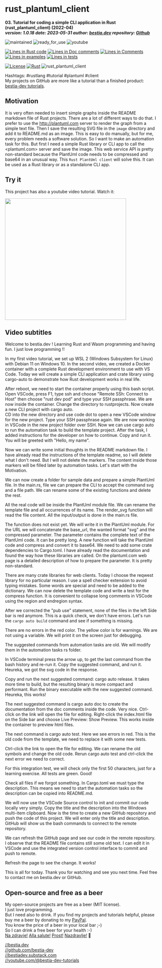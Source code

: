 <!-- markdownlint-disable MD041 -->
[//]: # (auto_md_to_doc_comments segment start A)

# rust_plantuml_client

[//]: # (auto_cargo_toml_to_md start)

**03. Tutorial for coding a simple CLI application in Rust (rust_plantuml_client) (2022-04)**  
***version: 1.0.18 date: 2023-05-31 author: [bestia.dev](https://bestia.dev) repository: [Github](https://github.com/bestia-dev/rust_plantuml_client)***  

[//]: # (auto_cargo_toml_to_md end)

 ![maintained](https://img.shields.io/badge/maintained-green)
 ![ready_for_use](https://img.shields.io/badge/ready_for_use-green)
 ![youtube](https://img.shields.io/badge/youtube-orange)
 
[//]: # (auto_lines_of_code start)
[![Lines in Rust code](https://img.shields.io/badge/Lines_in_Rust-82-green.svg)](https://github.com/bestia-dev/rust_plantuml_client/)
[![Lines in Doc comments](https://img.shields.io/badge/Lines_in_Doc_comments-70-blue.svg)](https://github.com/bestia-dev/rust_plantuml_client/)
[![Lines in Comments](https://img.shields.io/badge/Lines_in_comments-34-purple.svg)](https://github.com/bestia-dev/rust_plantuml_client/)
[![Lines in examples](https://img.shields.io/badge/Lines_in_examples-13-yellow.svg)](https://github.com/bestia-dev/rust_plantuml_client/)
[![Lines in tests](https://img.shields.io/badge/Lines_in_tests-30-orange.svg)](https://github.com/bestia-dev/rust_plantuml_client/)

[//]: # (auto_lines_of_code end)

 [![License](https://img.shields.io/badge/license-MIT-blue.svg)](https://github.com/bestia-dev/rust_plantuml_client/blob/main/LICENSE)
 [![Rust](https://github.com/bestia-dev/rust_plantuml_client/workflows/rust_fmt_auto_build_test/badge.svg)](https://github.com/bestia-dev/rust_plantuml_client/)
 ![rust_plantuml_client](https://bestia.dev/webpage_hit_counter/get_svg_image/722419866.svg)

Hashtags: #rustlang #tutorial #plantuml #client  
My projects on GitHub are more like a tutorial than a finished product: [bestia-dev tutorials](https://github.com/bestia-dev/tutorials_rust_wasm).

## Motivation

It is very often needed to insert simple graphs inside the README markdown file of Rust projects.
There are a lot of different ways to do that.
I prefer to use the <http://plantuml.com> server to render the graph from a simple text file.
Then I save the resulting SVG file in the `image` directory and add it to README.md as an image.
This is easy to do manually, but for me, every problem needs a software solution.
So I want to make an automation task for this.
But first I need a simple Rust library or CLI app to call the <plantuml.com> server and save the image.
This web service API is pretty non-standard because the PlantUml code needs to be compressed and base64 in an unusual way.
This `Rust PlantUml client` will solve this. It can be used as a Rust library or as a standalone CLI app.

## Try it

This project has also a youtube video tutorial. Watch it:
<!-- markdownlint-disable MD033 -->
[<img src="https://bestia.dev/youtube/rust_plantuml_client.jpg" width="400px">](https://bestia.dev/youtube/rust_plantuml_client.html)
<!-- markdownlint-enable MD033 -->

## Video subtitles

Welcome to bestia.dev !
Learning Rust and Wasm programming and having fun.
I just love  programming !!

In my first video tutorial, we set up WSL 2 (Windows Subsystem for Linux) with Debian 11 on Windows 10.
In the second video, we created a Docker container with a complete Rust development environment to use with VS Code.
Today we will create a simple CLI application and crate library using cargo-auto to demonstrate how Rust development works in real life.

After reboot, we need to start the container properly using this bash script.
Open VSCode, press F1, type ssh and choose "Remote SSh: Connect to Host" then choose "rust dev pod" and type your SSH passphrase.
We are now inside the container. Change the directory to rustprojects. Now create a new CLI project with cargo auto.  
CD into the new directory and use code dot to open a new VSCode window for the new project.
Type your SSH passphrase again. We are now working in VSCode in the new project folder over SSH.
Now we can use cargo auto to run the automation task to build the template project.
After the task, I added instructions for the developer on how to continue. Copy and run it. You will be greeted with "Hello, my name".

Now we can write some initial thoughts in the README markdown file.
I have already read the instructions of the template readme, so I will delete what I don't need.
But I will not delete the markers. The content inside those markers will be filled later by automation tasks.
Let's start with the Motivation.

We can now create a folder for sample data and prepare a simple PlantUml file.
In the main.rs, file we can prepare the CLI to accept the command svg and a file path. We can rename some of the existing functions and delete the rest.

All the real code will be inside the PlantUml module file. We can rename the template file and all occurrences of its name.
The render_svg function will read the file content. All the input/output is done in the main.rs file.

The function does not exist yet. We will write it in the PlantUml module.
For the URL we will concatenate the base_url, the wanted format "svg" and the compressed parameter.
The parameter contains the complete text of the PlantUml code. It can be pretty long.
A new function will take the PlantUml code and compress and convert it to base64.
We need to add some crate dependencies to Cargo.toml. I have already read the documentation and found the way how these libraries are called.
On the plantuml.com web page is a detailed description of how to prepare the parameter. It is pretty non-standard.

There are many crate libraries for web clients. Today I choose the reqwest library for no particular reason.
I use a spell checker extension to avoid typing mistakes. Some words are special and need to be added to the dictionary.
We can now delete the template code and write a test for the compress function.
It is convenient to collapse long comments in VSCode using the region and endregion syntax.

After we corrected the "pub use" statement, none of the files in the left Side bar is red anymore. This is a quick check, we don't have errors.
Let's run the `cargo auto build` command and see if something is missing.

There are no errors in the red color. The yellow color is for warnings. We are not using a variable. We will print it on the screen just for debugging.

The suggested commands from automation tasks are old. We will modify them in the automation tasks rs folder.

In VSCode terminal press the arrow up, to get the last command from the bash history and re-run it.
Copy the suggested command, and run it. Heureka, we got the svg code in the response.

Copy and run the next suggested command: cargo auto release. It takes more time to build, but the resulting binary is more compact and performant.
Run the binary executable with the new suggested command. Heureka, this works!

The next suggested command is cargo auto doc to create the documentation from the doc comments inside the code. Very nice.
Ctrl-click on the link will open the file for editing. Right-click the index.html file on the Side bar and choose Live Preview: Show Preview. This works inside the container to preview html files.

The next command is cargo auto test. Here we see errors in red. This is the old code from the template, we need to replace it with some new tests.

Ctrl-click the link to open the file for editing. We can rename the old symbols and change the old code.
Rerun cargo auto test and ctrl-click the next error we need to correct.

For this integration test, we will check only the first 50 characters, just for a learning exercise.
All tests are green. Good!

Check all files if we forgot something. In Cargo.toml we must type the description. This means we need to start the automation tasks so the description can be copied into README.md.

We will now use the VSCode Source control to init and commit our code locally very simply.
Copy the title and the description into the Windows multi-item clipboard.
Now is the time to create a new GitHub repository and push the code of this project. We will enter only the title and description.
GitHub will show us the bash commands to connect to the remote repository.

We can refresh the GitHub page and see our code in the remote repository.
I observe that the README file contains still some old text.
I can edit it in VSCode and use the integrated version control interface to commit and push to remote.

Refresh the page to see the change. It works!

This is all for today.
Thank you for watching and see you next time.
Feel free to contact me on bestia.dev or GitHub.

## Open-source and free as a beer

My open-source projects are free as a beer (MIT license).  
I just love programming.  
But I need also to drink. If you find my projects and tutorials helpful, please buy me a beer by donating to my [PayPal](https://paypal.me/LucianoBestia).  
You know the price of a beer in your local bar ;-)  
So I can drink a free beer for your health :-)  
[Na zdravje!](https://translate.google.com/?hl=en&sl=sl&tl=en&text=Na%20zdravje&op=translate) [Alla salute!](https://dictionary.cambridge.org/dictionary/italian-english/alla-salute) [Prost!](https://dictionary.cambridge.org/dictionary/german-english/prost) [Nazdravlje!](https://matadornetwork.com/nights/how-to-say-cheers-in-50-languages/) 🍻

[//bestia.dev](https://bestia.dev)  
[//github.com/bestia-dev](https://github.com/bestia-dev)  
[//bestiadev.substack.com](https://bestiadev.substack.com)  
[//youtube.com/@bestia-dev-tutorials](https://youtube.com/@bestia-dev-tutorials)  

[//]: # (auto_md_to_doc_comments segment end A)
